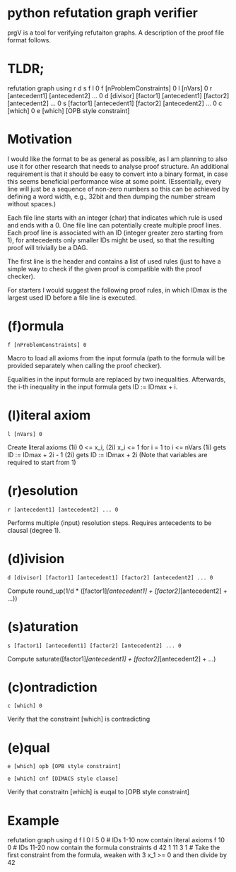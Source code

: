 python refutation graph verifier
====

prgV is a tool for verifying refutaiton graphs. A description of the
proof file format follows.

TLDR;
=====

refutation graph using r d s f l 0
f [nProblemConstraints] 0
l [nVars] 0
r [antecedent1] [antecedent2] ... 0
d [divisor] [factor1] [antecedent1] [factor2] [antecedent2] ... 0
s [factor1] [antecedent1] [factor2] [antecedent2] ... 0
c [which] 0
e [which] [OPB style constraint]

Motivation
==========

I would like the format to be as general as possible, as I am planning
to also use it for other research that needs to analyse proof
structure. An additional requirement is that it should be easy to
convert into a binary format, in case this seems beneficial
performance wise at some point. (Essentially, every line will just be
a sequence of non-zero numbers so this can be achieved by defining a
word width, e.g., 32bit and then dumping the number stream without
spaces.)

Each file line starts with an integer (char) that indicates which rule
is used and ends with a 0. One file line can potentially create
multiple proof lines. Each proof line is associated with an ID
(integer greater zero starting from 1), for antecedents only smaller
IDs might be used, so that the resulting proof will trivially be a
DAG.

The first line is the header and contains a list of used rules (just
to have a simple way to check if the given proof is compatible with
the proof checker).

For starters I would suggest the following proof rules, in which IDmax
is the largest used ID before a file line is executed.


(f)ormula
=========

    f [nProblemConstraints] 0

Macro to load all axioms from the input formula (path to the formula
will be provided separately when calling the proof checker).

Equalities in the input formula are replaced by two inequalities.
Afterwards, the i-th inequality in the input formula gets
ID := IDmax + i.


(l)iteral axiom
===============

    l [nVars] 0

Create literal axioms (1i) 0 <= x_i, (2i) x_i <= 1 for i = 1 to i <= nVars
(1i) gets ID := IDmax + 2i - 1
(2i) gets ID := IDmax + 2i
(Note that variables are required to start from 1)

(r)esolution
============

    r [antecedent1] [antecedent2] ... 0

Performs multiple (input) resolution steps. Requires antecedents to be
clausal (degree 1).


(d)ivision
==========

    d [divisor] [factor1] [antecedent1] [factor2] [antecedent2] ... 0

Compute round_up(1/d * ([factor1]*[antecedent1] + [factor2]*[antecedent2] + ...))


(s)aturation
============

    s [factor1] [antecedent1] [factor2] [antecedent2] ... 0

Compute saturate([factor1]*[antecedent1] + [factor2]*[antecedent2] + ...)


(c)ontradiction
===============

    c [which] 0

Verify that the constraint [which] is contradicting


(e)qual
======

    e [which] opb [OPB style constraint]

    e [which] cnf [DIMACS style clause]

Verify that constraitn [which] is euqal to [OPB style constraint]

Example
=======

refutation graph using d f l 0
l 5 0          # IDs 1-10 now contain literal axioms
f 10 0         # IDs 11-20 now contain the formula constraints
d 42 1 11 3 1  # Take the first constraint from the formula,
                 weaken with 3 x_1 >= 0 and then divide by 42